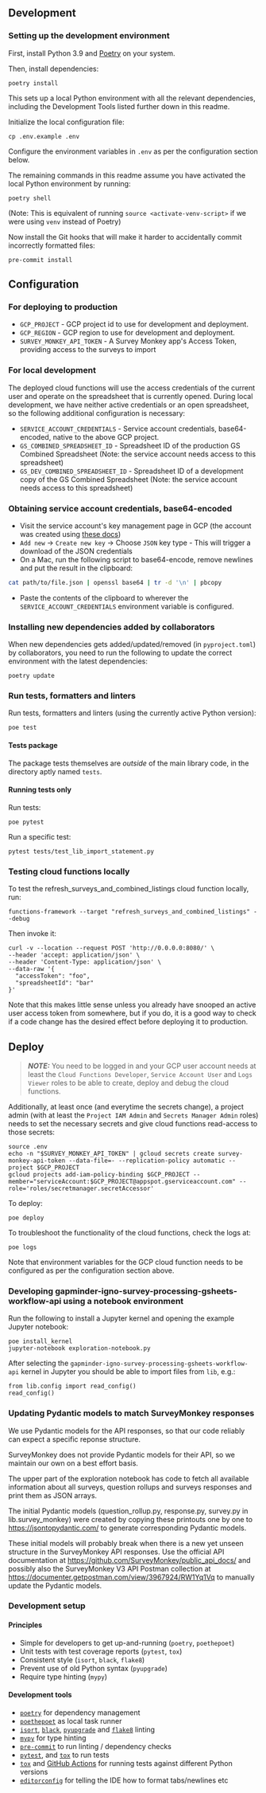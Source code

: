 ## Development

### Setting up the development environment

First, install Python 3.9 and [Poetry](https://python-poetry.org/) on your system.

Then, install dependencies:

```
poetry install
```

This sets up a local Python environment with all the relevant dependencies, including the Development Tools listed further down in this readme.

Initialize the local configuration file:

```shell
cp .env.example .env
```

Configure the environment variables in `.env` as per the configuration section below.

The remaining commands in this readme assume you have activated the local Python environment by running:

```
poetry shell
```

(Note: This is equivalent of running `source <activate-venv-script>` if we were using `venv` instead of Poetry)

Now install the Git hooks that will make it harder to accidentally commit incorrectly formatted files:

```
pre-commit install
```

## Configuration

### For deploying to production

- `GCP_PROJECT` - GCP project id to use for development and deployment.
- `GCP_REGION` - GCP region to use for development and deployment.
- `SURVEY_MONKEY_API_TOKEN` - A Survey Monkey app's Access Token, providing access to the surveys to import

### For local development

The deployed cloud functions will use the access credentials of the current user and operate on the spreadsheet that is currently opened. During local development, we have neither active credentials or an open spreadsheet, so the following additional configuration is necessary:

- `SERVICE_ACCOUNT_CREDENTIALS` - Service account credentials, base64-encoded, native to the above GCP project.
- `GS_COMBINED_SPREADSHEET_ID` - Spreadsheet ID of the production GS Combined Spreadsheet (Note: the service account needs access to this spreadsheet)
- `GS_DEV_COMBINED_SPREADSHEET_ID` - Spreadsheet ID of a development copy of the GS Combined Spreadsheet (Note: the service account needs access to this spreadsheet)

### Obtaining service account credentials, base64-encoded

- Visit the service account's key management page in GCP (the account was created using [these docs](https://cloud.google.com/iam/docs/creating-managing-service-accounts#creating))
- `Add new` -> `Create new key` -> Choose `JSON` key type - This will trigger a download of the JSON credentials
- On a Mac, run the following script to base64-encode, remove newlines and put the result in the clipboard:
```bash
cat path/to/file.json | openssl base64 | tr -d '\n' | pbcopy
```
- Paste the contents of the clipboard to wherever the `SERVICE_ACCOUNT_CREDENTIALS` environment variable is configured.

### Installing new dependencies added by collaborators

When new dependencies gets added/updated/removed (in `pyproject.toml`) by collaborators, you need to run the following to update the correct environment with the latest dependencies:

```
poetry update
```

### Run tests, formatters and linters

Run tests, formatters and linters (using the currently active Python version):

```
poe test
```

#### Tests package

The package tests themselves are _outside_ of the main library code, in
the directory aptly named `tests`.

#### Running tests only

Run tests:

```
poe pytest
```

Run a specific test:

```
pytest tests/test_lib_import_statement.py
```

### Testing cloud functions locally

To test the refresh_surveys_and_combined_listings cloud function locally, run:

```shell
functions-framework --target "refresh_surveys_and_combined_listings" --debug
```

Then invoke it:

```shell
curl -v --location --request POST 'http://0.0.0.0:8080/' \
--header 'accept: application/json' \
--header 'Content-Type: application/json' \
--data-raw '{
  "accessToken": "foo",
  "spreadsheetId": "bar"
}'
```

Note that this makes little sense unless you already have snooped an active user access token from somewhere, but if you do, it is a good way to check if a code change has the desired effect before deploying it to production.

## Deploy

> **_NOTE:_** You need to be logged in and your GCP user account needs at least the `Cloud Functions Developer`, `Service Account User` and `Logs Viewer` roles to be able to create, deploy and debug the cloud functions.

Additionally, at least once (and everytime the secrets change), a project admin (with at least the `Project IAM Admin` and `Secrets Manager Admin` roles) needs to set the necessary secrets and give cloud functions read-access to those secrets:

```shell
source .env
echo -n "$SURVEY_MONKEY_API_TOKEN" | gcloud secrets create survey-monkey-api-token --data-file=- --replication-policy automatic --project $GCP_PROJECT
gcloud projects add-iam-policy-binding $GCP_PROJECT --member="serviceAccount:$GCP_PROJECT@appspot.gserviceaccount.com" --role='roles/secretmanager.secretAccessor'
```

To deploy:

```shell
poe deploy
```

To troubleshoot the functionality of the cloud functions, check the logs at:

```shell
poe logs
```

Note that environment variables for the GCP cloud function needs to be configured as per the configuration section above.

### Developing gapminder-igno-survey-processing-gsheets-workflow-api using a notebook environment

Run the following to install a Jupyter kernel and opening the example Jupyter notebook:

```
poe install_kernel
jupyter-notebook exploration-notebook.py
```

After selecting the `gapminder-igno-survey-processing-gsheets-workflow-api` kernel in Jupyter you should be able to import files from `lib`, e.g.:

```
from lib.config import read_config()
read_config()
```

### Updating Pydantic models to match SurveyMonkey responses

We use Pydantic models for the API responses, so that our code reliably can expect a specific reponse structure.

SurveyMonkey does not provide Pydantic models for their API, so we maintain our own on a best effort basis.

The upper part of the exploration notebook has code to fetch all available information about all surveys, question rollups and surveys responses and print them as JSON arrays.

The initial Pydantic models (question_rollup.py, response.py, survey.py in lib.survey_monkey) were created by copying these printouts one by one to https://jsontopydantic.com/ to generate corresponding Pydantic models.

These initial models will probably break when there is a new yet unseen structure in the SurveyMonkey API responses. Use the official API documentation at https://github.com/SurveyMonkey/public_api_docs/ and possibly also the SurveyMonkey V3 API Postman collection at https://documenter.getpostman.com/view/3967924/RW1Yq1Vq to manually update the Pydantic models.

### Development setup

#### Principles

* Simple for developers to get up-and-running (`poetry`, `poethepoet`)
* Unit tests with test coverage reports (`pytest`, `tox`)
* Consistent style (`isort`, `black`, `flake8`)
* Prevent use of old Python syntax (`pyupgrade`)
* Require type hinting (`mypy`)

#### Development tools

* [`poetry`](https://python-poetry.org/) for dependency management
* [`poethepoet`](https://github.com/nat-n/poethepoet) as local task runner
* [`isort`](https://github.com/PyCQA/isort), [`black`](https://github.com/psf/black), [`pyupgrade`](https://github.com/asottile/pyupgrade) and [`flake8`](https://flake8.pycqa.org/en/latest/) linting
* [`mypy`](https://mypy.readthedocs.io/en/stable/) for type hinting
* [`pre-commit`](https://pre-commit.com/) to run linting / dependency checks
* [`pytest`](https://docs.pytest.org/), and [`tox`](https://tox.wiki) to run tests
* [`tox`]() and [GitHub Actions](https://github.com/features/actions) for running tests against different Python versions
* [`editorconfig`](https://editorconfig.org/) for telling the IDE how to format tabs/newlines etc
